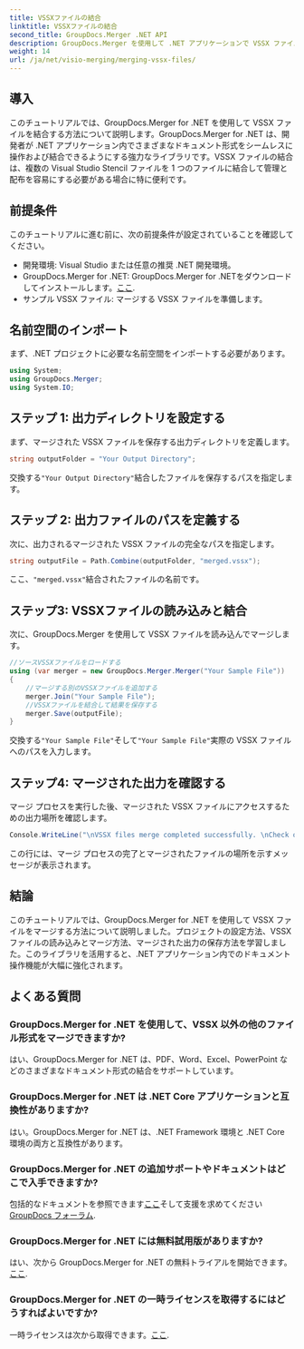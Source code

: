 ```yaml
---
title: VSSXファイルの結合
linktitle: VSSXファイルの結合
second_title: GroupDocs.Merger .NET API
description: GroupDocs.Merger を使用して .NET アプリケーションで VSSX ファイルを簡単にマージし、ドキュメント管理の効率を高める方法を学習します。
weight: 14
url: /ja/net/visio-merging/merging-vssx-files/
---
```

## 導入
このチュートリアルでは、GroupDocs.Merger for .NET を使用して VSSX ファイルを結合する方法について説明します。GroupDocs.Merger for .NET は、開発者が .NET アプリケーション内でさまざまなドキュメント形式をシームレスに操作および結合できるようにする強力なライブラリです。VSSX ファイルの結合は、複数の Visual Studio Stencil ファイルを 1 つのファイルに結合して管理と配布を容易にする必要がある場合に特に便利です。
## 前提条件
このチュートリアルに進む前に、次の前提条件が設定されていることを確認してください。
- 開発環境: Visual Studio または任意の推奨 .NET 開発環境。
-  GroupDocs.Merger for .NET: GroupDocs.Merger for .NETをダウンロードしてインストールします。[ここ](https://releases.groupdocs.com/merger/net/).
- サンプル VSSX ファイル: マージする VSSX ファイルを準備します。

## 名前空間のインポート
まず、.NET プロジェクトに必要な名前空間をインポートする必要があります。
```csharp
using System; 
using GroupDocs.Merger;
using System.IO;
```
## ステップ 1: 出力ディレクトリを設定する
まず、マージされた VSSX ファイルを保存する出力ディレクトリを定義します。
```csharp
string outputFolder = "Your Output Directory";
```
交換する`"Your Output Directory"`結合したファイルを保存するパスを指定します。
## ステップ 2: 出力ファイルのパスを定義する
次に、出力されるマージされた VSSX ファイルの完全なパスを指定します。
```csharp
string outputFile = Path.Combine(outputFolder, "merged.vssx");
```
ここ、`"merged.vssx"`結合されたファイルの名前です。
## ステップ3: VSSXファイルの読み込みと結合
次に、GroupDocs.Merger を使用して VSSX ファイルを読み込んでマージします。
```csharp
//ソースVSSXファイルをロードする
using (var merger = new GroupDocs.Merger.Merger("Your Sample File"))
{
    //マージする別のVSSXファイルを追加する
    merger.Join("Your Sample File");
    //VSSXファイルを結合して結果を保存する
    merger.Save(outputFile);
}
```
交換する`"Your Sample File"`そして`"Your Sample File"`実際の VSSX ファイルへのパスを入力します。
## ステップ4: マージされた出力を確認する
マージ プロセスを実行した後、マージされた VSSX ファイルにアクセスするための出力場所を確認します。
```csharp
Console.WriteLine("\nVSSX files merge completed successfully. \nCheck output in {0}", outputFolder);
```
この行には、マージ プロセスの完了とマージされたファイルの場所を示すメッセージが表示されます。

## 結論
このチュートリアルでは、GroupDocs.Merger for .NET を使用して VSSX ファイルをマージする方法について説明しました。プロジェクトの設定方法、VSSX ファイルの読み込みとマージ方法、マージされた出力の保存方法を学習しました。このライブラリを活用すると、.NET アプリケーション内でのドキュメント操作機能が大幅に強化されます。

## よくある質問
### GroupDocs.Merger for .NET を使用して、VSSX 以外の他のファイル形式をマージできますか?
はい、GroupDocs.Merger for .NET は、PDF、Word、Excel、PowerPoint などのさまざまなドキュメント形式の結合をサポートしています。
### GroupDocs.Merger for .NET は .NET Core アプリケーションと互換性がありますか?
はい。GroupDocs.Merger for .NET は、.NET Framework 環境と .NET Core 環境の両方と互換性があります。
### GroupDocs.Merger for .NET の追加サポートやドキュメントはどこで入手できますか?
包括的なドキュメントを参照できます[ここ](https://tutorials.groupdocs.com/merger/net/)そして支援を求めてください[GroupDocs フォーラム](https://forum.groupdocs.com/c/merger/32).
### GroupDocs.Merger for .NET には無料試用版がありますか?
はい、次から GroupDocs.Merger for .NET の無料トライアルを開始できます。[ここ](https://releases.groupdocs.com/).
### GroupDocs.Merger for .NET の一時ライセンスを取得するにはどうすればよいですか?
一時ライセンスは次から取得できます。[ここ](https://purchase.groupdocs.com/temporary-license/).
